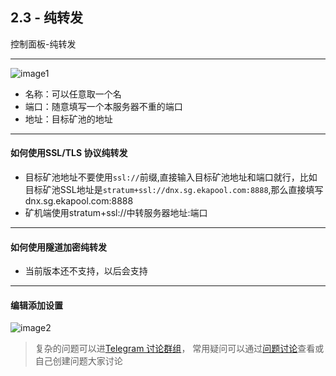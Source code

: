 [image1]:https://raw.githubusercontent.com/FxPool/FXMinerProxy/main/image/tutorial/ch2-netswap.png
[image2]:https://raw.githubusercontent.com/FxPool/FXMinerProxy/main/image/tutorial/ch2-netswap-edit.png
[Telegram 讨论群组]:https://t.me/fxminerproxy_chat_cn
[问题讨论]:https://github.com/FxPool/FXMinerProxy/issues

## 2.3 - 纯转发
控制面板-纯转发
___
![image1]
- 名称：可以任意取一个名
- 端口：随意填写一个本服务器不重的端口
- 地址：目标矿池的地址
___

#### 如何使用SSL/TLS 协议纯转发
- 目标矿池地址不要使用`ssl://`前缀,直接输入目标矿池地址和端口就行，比如目标矿池SSL地址是`stratum+ssl://dnx.sg.ekapool.com:8888`,那么直接填写dnx.sg.ekapool.com:8888
- 矿机端使用stratum+ssl://中转服务器地址:端口
___

#### 如何使用隧道加密纯转发
- 当前版本还不支持，以后会支持
___

#### 编辑添加设置
![image2]


> 复杂的问题可以进[Telegram 讨论群组]， 常用疑问可以通过[问题讨论]查看或自己创建问题大家讨论